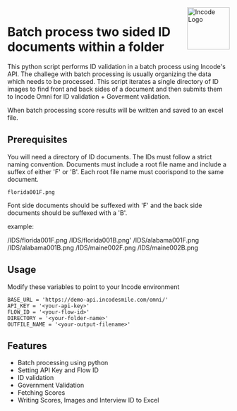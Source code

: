 <img src="https://incode.com/wp-content/uploads/2022/12/cropped-favicon.jpg?w=96" alt="Incode Logo" title="Incode Developer Sample | Python" align="right" height="96" width="96"/>

# Batch process two sided ID documents within a folder

This python script performs ID validation in a batch process using Incode's API.  The challege with batch processing is usually organizing the data which needs to be processed.  This script iterates a single directory of ID images to find front and back sides of a document and then submits them to Incode Omni for ID validation + Goverment validation.  

When batch processing score results will be written and saved to an excel file.

## Prerequisites

You will need a directory of ID documents.  The IDs must follow a strict naming convention.  Documents must include a root file name and include a suffex of either 'F' or 'B'.  Each root file name must coorispond to the same document.

```florida001F.png```

Font side documents should be suffexed with 'F' and the back side documents should be suffexed with a 'B'.

example:

/IDS/florida001F.png
/IDS/florida001B.png'
/IDS/alabama001F.png
/IDS/alabama001B.png
/IDS/maine002F.png
/IDS/maine002B.png

## Usage

Modify these variables to point to your Incode environment 

```
BASE_URL = 'https://demo-api.incodesmile.com/omni/'
API_KEY = '<your-api-key>'
FLOW_ID = '<your-flow-id>'
DIRECTORY = '<your-folder-name>'
OUTFILE_NAME = '<your-output-filename>'
```

## Features

* Batch processing using python
* Setting API Key and Flow ID
* ID validation
* Government Validation
* Fetching Scores
* Writing Scores, Images and Interview ID to Excel

